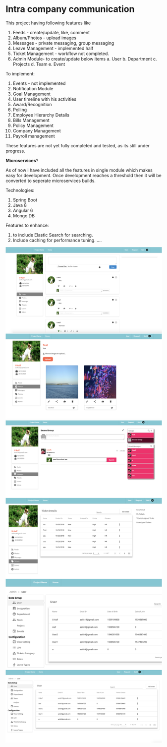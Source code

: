# Intra company communication
This project having following features like
1. Feeds  - create/update, like, comment
2. Album/Photos - upload images
3. Messages - private messaging, group messaging
4. Leave Management - implemented half
5. Ticket Management - workflow not completed.
6. Admin Module- to create/update below items
    a. User 
    b. Department
    c. Projects
    d. Team
    e. Event


To implement:
1. Events - not implemented
2. Notification Module
3. Goal Management
4. User timeline with his activities
5. Award/Recognition
6. Polling
7. Employee Hierarchy Details
8. Bills Management
9. Policy Management
10. Company Management
10. Payroll management

These features are not yet fully completed and tested, as its still under progress.

<b>Microservices</b>?

As of now i have included all the features in single module which makes easy for development.
Once development reaches a threshold then it will be converted to seperate microservices builds.


Technologies:

1. Spring Boot
2. Java 8
3. Angular 6
4. Mongo DB

Features to enhance:

1. to include Elastic Search for searching.
2. Include caching for performance tuning.
....


![alt text](https://github.com/asifu9/myproject/blob/master/images/1.png)
<br>
![alt text](https://github.com/asifu9/myproject/blob/master/images/2.png)
<br>
![alt text](https://github.com/asifu9/myproject/blob/master/images/3.png)
<br>
![alt text](https://github.com/asifu9/myproject/blob/master/images/4.png)
<br>
![alt text](https://github.com/asifu9/myproject/blob/master/images/5.png)
<br>
![alt text](https://github.com/asifu9/myproject/blob/master/images/6.png)
